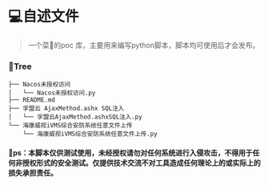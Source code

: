 # 💻自述文件

> 一个菜🐶的poc 库，主要用来编写python脚本，脚本均可使用后才会发布。

### 📁Tree

```
├── Nacos未授权访问
│   └── Nacos未授权访问.py
├── README.md
├── 孚盟云 AjaxMethod.ashx SQL注入
│   └── 孚盟云AjaxMethod.ashxSQL注入.py
└── 海康威视iVMS综合安防系统任意文件上传
    └── 海康威视iVMS综合安防系统任意文件上传.py
```



#### 👻ps：本脚本仅供测试使用，未经授权请勿对任何系统进行入侵攻击，不得用于任何非授权形式的安全测试。仅提供技术交流不对工具造成任何理论上的或实际上的损失承担责任。